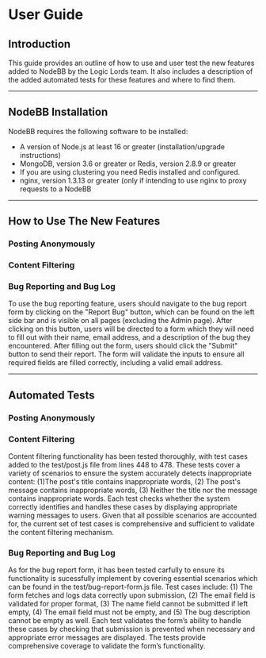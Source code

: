 # User Guide

## Introduction
This guide provides an outline of how to use and user test the new features added to NodeBB by the Logic Lords team. It also includes a description of the added automated tests for these features and where to find them.

---

## NodeBB Installation
NodeBB requires the following software to be installed:
- A version of Node.js at least 16 or greater (installation/upgrade instructions)
- MongoDB, version 3.6 or greater or Redis, version 2.8.9 or greater
- If you are using clustering you need Redis installed and configured.
- nginx, version 1.3.13 or greater (only if intending to use nginx to proxy requests to a NodeBB


---

## How to Use The New Features

### Posting Anonymously

### Content Filtering

### Bug Reporting and Bug Log
To use the bug reporting feature, users should navigate to the bug report form by clicking on the "Report Bug" button, which can be found on the left side bar and is visible on all pages (excluding the Admin page). After clicking on this button, users will be directed to a form which they will need to fill out with their name, email address, and a description of the bug they encountered. After filling out the form, users should click the "Submit" button to send their report. The form will validate the inputs to ensure all required fields are filled correctly, including a valid email address. 

---

## Automated Tests

### Posting Anonymously

### Content Filtering
Content filtering functionality has been tested thoroughly, with test cases added to the test/post.js file from lines 448 to 478. These tests cover a variety of scenarios to ensure the system accurately detects inappropriate content: (1)The post's title contains inappropriate words, (2) The post's message contains inappropriate words, (3) Neither the title nor the message contains inappropriate words. Each test checks whether the system correctly identifies and handles these cases by displaying appropriate warning messages to users. Given that all possible scenarios are accounted for, the current set of test cases is comprehensive and sufficient to validate the content filtering mechanism.

### Bug Reporting and Bug Log
As for the bug report form, it has been tested carfully to ensure its functionality is sucessfully implement by covering essential scenarios which can be found in the test/bug-report-form.js file. Test cases include: (1) The form fetches and logs data correctly upon submission, (2) The email field is validated for proper format, (3) The name field cannot be submitted if left empty, (4) The email field must not be empty, and (5) The bug description cannot be empty as well. Each test validates the form’s ability to handle these cases by checking that submission is prevented when necessary and appropriate error messages are displayed. The tests provide comprehensive coverage to validate the form’s functionality.
